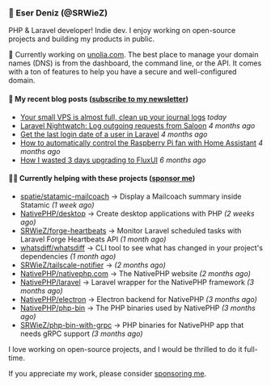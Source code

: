 
### 👋 Eser Deniz (@SRWieZ)

PHP & Laravel developer! Indie dev. I enjoy working on open-source projects and building my products in public.

🚀 Currently working on [unolia.com](https://unolia.com/?utm_source=github&utm_medium=readme&utm_campaign=readme-srwiez). The best place to manage your domain names (DNS) is from the dashboard, the command line, or the API. It comes with a ton of features to help you have a secure and well-configured domain.

#### 📝 My recent blog posts ([subscribe to my newsletter](https://srwiez.com/?utm_source=github&utm_medium=readme&utm_campaign=readme-srwiez))

- [Your small VPS is almost full, clean up your journal logs](https://srwiez.com/posts/your-small-vps-is-almost-full-clean-up-your-journal-logs?utm_source=github&utm_medium=readme&utm_campaign=readme-srwiez) _today_
- [Laravel Nightwatch: Log outgoing requests from Saloon](https://srwiez.com/posts/laravel-nightwatch-log-outgoing-requests-from-saloon?utm_source=github&utm_medium=readme&utm_campaign=readme-srwiez) _4 months ago_
- [Get the last login date of a user in Laravel](https://srwiez.com/posts/get-the-last-login-date-of-a-user-in-laravel?utm_source=github&utm_medium=readme&utm_campaign=readme-srwiez) _4 months ago_
- [How to automatically control the Raspberry Pi fan with Home Assistant](https://srwiez.com/posts/how-to-automatically-control-the-raspberry-pi-fan-with-home-assistant?utm_source=github&utm_medium=readme&utm_campaign=readme-srwiez) _4 months ago_
- [How I wasted 3 days upgrading to FluxUI](https://srwiez.com/posts/how-i-wasted-3-days-upgrading-to-fluxui?utm_source=github&utm_medium=readme&utm_campaign=readme-srwiez) _6 months ago_

#### 👨‍🔧 Currently helping with these projects ([sponsor me](https://github.com/sponsors/SRWieZ))

- [spatie/statamic-mailcoach](https://github.com/spatie/statamic-mailcoach) → Display a Mailcoach summary inside Statamic _(1 week ago)_
- [NativePHP/desktop](https://github.com/NativePHP/desktop) → Create desktop applications with PHP _(2 weeks ago)_
- [SRWieZ/forge-heartbeats](https://github.com/SRWieZ/forge-heartbeats) → Monitor Laravel scheduled tasks with Laravel Forge Heartbeats API _(1 month ago)_
- [whatsdiff/whatsdiff](https://github.com/whatsdiff/whatsdiff) → CLI tool to see what has changed in your project&#39;s dependencies _(1 month ago)_
- [SRWieZ/tailscale-notifier](https://github.com/SRWieZ/tailscale-notifier) →  _(2 months ago)_
- [NativePHP/nativephp.com](https://github.com/NativePHP/nativephp.com) → The NativePHP website _(2 months ago)_
- [NativePHP/laravel](https://github.com/NativePHP/laravel) → Laravel wrapper for the NativePHP framework _(3 months ago)_
- [NativePHP/electron](https://github.com/NativePHP/electron) → Electron backend for NativePHP _(3 months ago)_
- [NativePHP/php-bin](https://github.com/NativePHP/php-bin) → The PHP binaries used by NativePHP _(3 months ago)_
- [SRWieZ/php-bin-with-grpc](https://github.com/SRWieZ/php-bin-with-grpc) → PHP binaries for NativePHP app that needs gRPC support _(3 months ago)_

I love working on open-source projects, and I would be thrilled to do it full-time.

If you appreciate my work, please consider [sponsoring me](https://github.com/sponsors/SRWieZ).
